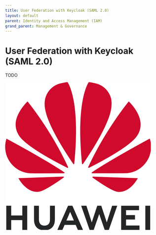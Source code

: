 ```yaml
---
title: User Federation with Keycloak (SAML 2.0)
layout: default
parent: Identity and Access Management (IAM)
grand_parent: Management & Governance
---
```

# User Federation with Keycloak (SAML 2.0)

TODO

![](/assets/images/huawei-logo.png)
